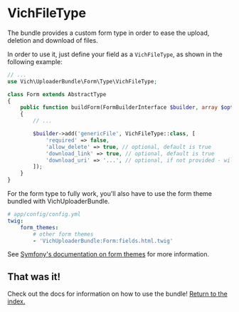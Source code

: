 VichFileType
============

The bundle provides a custom form type in order to ease the upload, deletion and
download of files.

In order to use it, just define your field as a `VichFileType`, as shown in the
following example:

```php
// ...
use Vich\UploaderBundle\Form\Type\VichFileType;

class Form extends AbstractType
{
    public function buildForm(FormBuilderInterface $builder, array $options)
    {
        // ...

        $builder->add('genericFile', VichFileType::class, [
            'required' => false,
            'allow_delete' => true, // optional, default is true
            'download_link' => true, // optional, default is true
            'download_uri' => '...', // optional, if not provided - will automatically resolved using storage
        ]);
    }
}
```

For the form type to fully work, you'll also have to use the form theme bundled
with VichUploaderBundle.

```yaml
# app/config/config.yml
twig:
    form_themes:
        # other form themes
        - 'VichUploaderBundle:Form:fields.html.twig'
```

See [Symfony's documentation on form themes](https://symfony.com/doc/current/form/form_customization.html#form-theming)
for more information.

## That was it!

Check out the docs for information on how to use the bundle! [Return to the
index.](../index.md)
